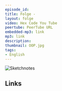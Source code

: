 ```yaml
---
episode_id: 
title: Folge - 
layout: folge
video: Hex Code You Tube
peertube: PeerTube URL
embedded-mp3: link
mp3: link
description: 
thumbnail: OOP.jpg
tags:
- English
---
```


![Sketchnotes](/sketchnotes/)

## Links

